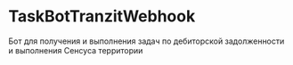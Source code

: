 # TaskBotTranzitWebhook
Бот для получения и выполнения задач по дебиторской задолженности и выполнения Сенсуса территории
